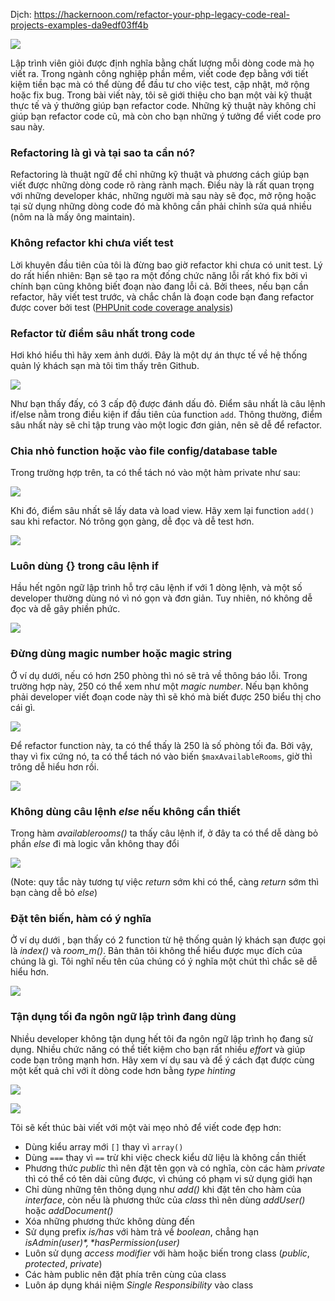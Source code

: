 Dịch: https://hackernoon.com/refactor-your-php-legacy-code-real-projects-examples-da9edf03ff4b

![](https://images.viblo.asia/f1f6d59e-216d-44a1-a80f-f2ed11144b5a.png)

Lập trình viên giỏi được định nghĩa bằng chất lượng mỗi dòng code mà họ viết ra. Trong ngành công nghiệp phần mềm, viết code đẹp bằng với tiết kiệm tiền bạc mà có thể dùng để đầu tư cho việc test, cập nhật, mở rộng hoặc fix bug. Trong bài viết này, tôi sẽ giới thiệu cho bạn một vài kỹ thuật thực tế và ý thưởng giúp bạn refactor code. Những kỹ thuật này không chỉ giúp bạn refactor code cũ, mà còn cho bạn những ý tưởng để viết code pro sau này.

### Refactoring là gì và tại sao ta cần nó?
Refactoring là  thuật ngữ để chỉ những kỹ thuật và phương cách giúp bạn viết được những dòng code rõ ràng rành mạch. Điều này là rất quan trọng với những developer khác, những người mà sau này sẽ đọc, mở rộng hoặc tại sử dụng những dòng code đó mà không cần phải chỉnh sửa quá nhiều (nôm na là mấy ông maintain).

### Không refactor khi chưa viết test
Lời khuyên đầu tiên của tôi là đừng bao giờ refactor khi chưa có unit test. Lý do rất hiển nhiên: Bạn sẽ tạo ra một đống chức năng lỗi rất khó fix bởi vì chính bạn cũng không biết đoạn nào đang lỗi cả. Bởi thees, nếu bạn cần refactor, hãy viết test trước, và chắc chắn là đoạn code bạn đang refactor được cover bởi test ([PHPUnit code coverage analysis](https://phpunit.readthedocs.io/en/7.1/code-coverage-analysis.html))

### Refactor từ điểm sâu nhất trong code
Hơi khó hiểu thì hãy xem ảnh dưới. Đây là một dự án thực tế về hệ thống quản lý khách sạn mà tôi tìm thấy trên Github. 

![](https://images.viblo.asia/8c2228c4-77ad-4ccd-92e2-43ec5c781059.png)

Như bạn thấy đấy, có 3 cấp độ được đánh dấu đỏ. Điểm sâu nhất là câu lệnh if/else nằm trong điều kiện if đầu tiên của function `add`. Thông thường, điểm sâu nhất này sẽ chỉ tập trung vào một logic đơn giản, nên sẽ dễ để refactor.

### Chia nhỏ function hoặc vào file config/database table
Trong trường hợp trên, ta có thể tách nó vào một hàm private như sau:

![](https://images.viblo.asia/db225b0a-ed66-4422-b86a-0ca8a3393efa.png)

Khi đó, điểm sâu nhất sẽ lấy data và load view. Hãy xem lại function `add()` sau khi refactor. Nó trông gọn gàng, dễ đọc và dễ test hơn.

![](https://images.viblo.asia/2c3c88ce-e3d8-4749-b40d-2c7c78c11886.png)

### Luôn dùng {} trong câu lệnh if
Hầu hết ngôn ngữ lập trình hỗ trợ câu lệnh if với 1 dòng lệnh, và một số developer thường dùng nó vì nó gọn và đơn giản. Tuy nhiên, nó không dễ đọc và dễ gây phiền phức.

![](https://images.viblo.asia/3070eacf-6f63-4bc0-a8be-c0dd5e0ffdd6.png)

### Đừng dùng magic number hoặc magic string
Ở ví dụ dưới, nếu có hơn 250 phòng thì nó sẽ trả về thông báo lỗi. Trong trường hợp này, 250 có thể xem như một *magic number*. Nếu bạn không phải developer viết đoạn code này thì sẽ khó mà biết được 250 biểu thị cho cái gì.

![](https://images.viblo.asia/3eb27c39-4fd7-44f4-a636-8eef902586d1.png)

Để refactor function này, ta có thể thấy là 250 là số phòng tối đa. Bởi vậy, thay vì fix cứng nó, ta có thể tách nó vào biến `$maxAvailableRooms`, giờ thì trông dễ hiểu hơn rồi.

![](https://images.viblo.asia/4f563169-ff57-47d2-bd2a-d8228fd76058.png)

### Không dùng câu lệnh *else* nếu không cần thiết
Trong hàm *availablerooms()* ta thấy câu lệnh if, ở đây ta có thể dễ dàng bỏ phần *else* đi mà logic vẫn không thay đổi

![](https://images.viblo.asia/ecf729f1-ff2c-4913-8ac2-74edb78a35e2.png)

(Note: quy tắc này tương tự việc *return* sớm khi có thể, càng *return* sớm thì bạn càng dễ bỏ *else*)

### Đặt tên biến, hàm có ý nghĩa
Ở ví dụ dưới , bạn thấy có 2 function từ hệ thống quản lý khách sạn được gọi là *index()* và *room_m()*. Bản thân tôi không thể hiểu được mục đích của chúng là gì. Tôi nghĩ nếu tên của chúng có ý nghĩa một chút thì chắc sẽ dễ hiểu hơn.

![](https://images.viblo.asia/def2bb18-f95b-4a4c-9212-86a45f479b67.png)

### Tận dụng tối đa ngôn ngữ lập trình đang dùng
Nhiều developer không tận dụng hết tôi đa ngôn ngữ lập trình họ đang sử dụng. Nhiều chức năng có thể tiết kiệm cho bạn rất nhiều *effort* và giúp code bạn trông mạnh hơn. Hãy xem ví dụ sau và để ý cách đạt được cùng một kết quả chỉ với ít dòng code hơn bằng *type hinting*

![](https://images.viblo.asia/405b7232-b1a4-4334-aba9-28647e6a0bdd.png)

![](https://images.viblo.asia/244fb6d9-30d6-4388-b291-1e13d4be95d6.png)

Tôi sẽ kết thúc bài viết với một vài mẹo nhỏ để viết code đẹp hơn:
- Dùng kiểu array mới `[]` thay vì `array()`
- Dùng `===` thay vì `==` trừ khi việc check kiểu dữ liệu là không cần thiết
- Phương thức *public* thì nên đặt tên gọn và có nghĩa, còn các hàm *private* thì có thể có tên dài cũng được, vì chúng có phạm vi sử dụng giới hạn
- Chỉ dùng những tên thông dụng như *add()* khi đặt tên cho hàm của *interface*, còn nếu là phương thức của *class* thì nên dùng *addUser()* hoặc *addDocument()*
- Xóa những phương thức không dùng đến
- Sử dụng prefix *is/has* với hàm trả về *boolean*, chẳng hạn *isAdmin($user)*, *hasPermission($user)*
- Luôn sử dụng *access modifier* với hàm hoặc biến trong class (*public*, *protected*, *private*)
- Các hàm public nên đặt phía trên cùng của class
- Luôn áp dụng khái niệm *Single Responsibility* vào class
